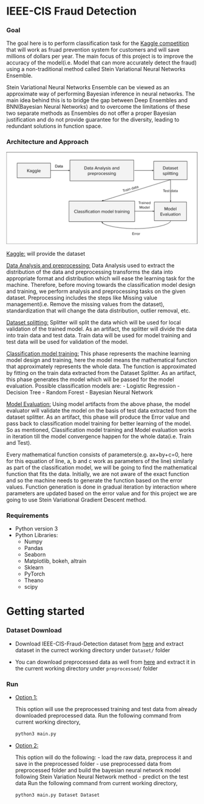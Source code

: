 # IEEE-CIS Fraud Detection

### Goal

The goal here is to perform classification task for the [Kaggle competition](https://www.kaggle.com/c/ieee-fraud-detection) that will work as fruad prevention system for customers and will save millions of dollars per year. The main focus of this project is to improve the accuracy of the model(i.e. Model that can more accurately detect the fraud) using a non-traditional method called Stein Variational Neural Networks Ensemble.

Stein Variational Neural Networks Ensemble can be viewed as an approximate way of performing Bayesian inference in neural networks. The main idea behind this is to bridge the gap between Deep Ensembles and BNN(Bayesian Neural Networks) and to overcome the limitations of these two separate methods as Ensembles do not offer a proper Bayesian justification and do not provide guarantee for the diversity, leading to redundant solutions in function space.

### Architecture and Approach

![Architecture](docs/architecture.png "Architecture")

<ins>Kaggle:</ins> will provide the dataset

<ins>Data Analysis and preprocessing:</ins> Data Analysis used to extract the distribution of the data and preprocessing transforms the data into appropriate format and distribution which will ease the learning task for the machine. Therefore, before moving towards the classification model design and training, we perform analysis and preprocessing tasks on the given dataset. Preprocessing includes the steps like Missing value management(i.e. Remove the missing values from the dataset), standardization that will change the data distribution, outlier removal, etc.

<ins>Dataset splitting:</ins> Splitter will split the data which will be used for local validation of the trained model. As an artifact, the splitter will divide the data into train data and test data. Train data will be used for model training and test data will be used for validation of the model.

<ins>Classification model training:</ins> This phase represents the machine learning model design and training, here the model means the mathematical function that approximately represents the whole data. The function is approximated by fitting on the train data extracted from the Dataset Splitter. As an artifact, this phase generates the model which will be passed for the model evaluation. Possible classification models are:
    - Logistic Regression
    - Decision Tree
    - Random Forest
    - Bayesian Neural Network
     
<ins>Model Evaluation:</ins> Using model artifacts from the above phase, the model evaluator will validate the model on the basis of test data extracted from the dataset splitter. As an artifact, this phase will produce the Error value and pass back to classification model training for better learning of the model. So as mentioned, Classification model training and Model evaluation works in iteration till the model convergence happen for the whole data(i.e. Train and Test).

Every mathematical function consists of parameters(e.g. ax+by+c=0, here for this equation of line, a, b and c work as parameters of the line) similarly as part of the classification model, we will be going to find the mathematical function that fits the data. Initially, we are not aware of the exact function and so the machine needs to generate the function based on the error values. Function generation is done in gradual iteration by interaction where parameters are updated based on the error value and for this project we are going to use Stein Variational Gradient Descent method.

### Requirements

- Python version 3
- Python Libraries:
    - Numpy
    - Pandas
    - Seaborn
    - Matplotlib, bokeh, altrain
    - Sklearn
    - PyTorch
    - Theano
    - scipy

# Getting started

### Dataset Download

- Download IEEE-CIS-Fraud-Detection dataset from [here](https://drive.google.com/file/d/1hCX4vQ-2YN6Q05Jkl2qT1YwfwjSBSHEr/view?usp=sharing) and extract dataset in the currect working directory under `Dataset/` folder 

- You can download preprocessed data as well from [here](https://drive.google.com/file/d/1SpjsvFMgFoHQLEYYZ_mrx8eQcA_bTPUL/view?usp=sharing) and extract it in the current working directory under `preprocessed/` folder

### Run 

- <ins>Option 1:</ins>

    This option will use the preprocessed training and test data from already downloaded preprocessed data. Run the following command from current working directory,

    ```sh
    python3 main.py
    ```

- <ins>Option 2:</ins>
    
    This option will do the following:
        - load the raw data, preprocess it and save in the preprocessed folder
        - use preprocessed data from preprocessed folder and build the bayesian neural network model following Stein Variation Neural Network method
        - predict on the test data
    Run the following command from current working directory,

    ```sh
    python3 main.py Dataset Dataset
    ```
